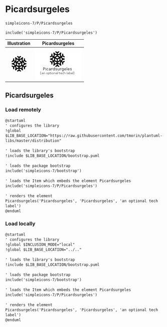 # Picardsurgeles


```text
simpleicons-7/P/Picardsurgeles
```

```text
include('simpleicons-7/P/Picardsurgeles')
```



| Illustration | Picardsurgeles |
| :---: | :---: |
| ![illustration for Illustration](../../simpleicons-7/P/Picardsurgeles.png) | ![illustration for Picardsurgeles](../../simpleicons-7/P/Picardsurgeles.Local.png) |




## Picardsurgeles

### Load remotely
```plantuml
@startuml
' configures the library
!global $LIB_BASE_LOCATION="https://raw.githubusercontent.com/tmorin/plantuml-libs/master/distribution"

' loads the library's bootstrap
!include $LIB_BASE_LOCATION/bootstrap.puml

' loads the package bootstrap
include('simpleicons-7/bootstrap')

' loads the Item which embeds the element Picardsurgeles
include('simpleicons-7/P/Picardsurgeles')

' renders the element
Picardsurgeles('Picardsurgeles', 'Picardsurgeles', 'an optional tech label')
@enduml
```

### Load locally
```plantuml
@startuml
' configures the library
!global $INCLUSION_MODE="local"
!global $LIB_BASE_LOCATION="../.."

' loads the library's bootstrap
!include $LIB_BASE_LOCATION/bootstrap.puml

' loads the package bootstrap
include('simpleicons-7/bootstrap')

' loads the Item which embeds the element Picardsurgeles
include('simpleicons-7/P/Picardsurgeles')

' renders the element
Picardsurgeles('Picardsurgeles', 'Picardsurgeles', 'an optional tech label')
@enduml
```


